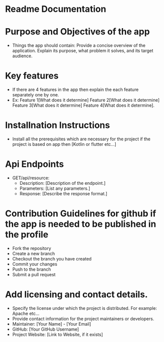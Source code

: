 # Readme Documentation
# Purpose and Objectives of the app
- Things the app should contain:
Provide a concise overview of the application. Explain its purpose, what problem it solves, and its target audience.
# Key features
- If there are 4 features in the app then explain the each feature separately one by one.
- Ex: Feature 1[What does it determine]
      Feature 2[What does it determine]
      Feature 3[What does it determine]
      Feature 4[What does it determine].
# Installnation Instructions
- Install all the prerequisites which are necessary for the project if the project is based on app then [Kotlin or flutter etc...]
# Api Endpoints
- GET/api/resource:
    * Description: [Description of the endpoint.]
    * Parameters: [List any parameters.]
    * Response: [Describe the response format.]
# Contribution Guidelines for github if the app is needed to be published in the profile
- Fork the repository
- Create a new branch
- Checkout the branch you have created
- Commit your changes
- Push to the branch
- Submit a pull request
# Add licensing and contact details.
- Specify the license under which the project is distributed. For example: Apache etc...
- Provide contact information for the project maintainers or developers.
- Maintainer: [Your Name] - [Your Email]
- GitHub: [Your GitHub Username]
- Project Website: [Link to Website, if it exists]